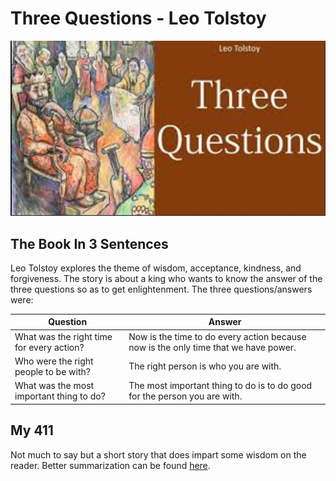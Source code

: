 # Three Questions - Leo Tolstoy

![ThreeQuestions](Images/ThreeQuestions.jpg)

## The Book In 3 Sentences

Leo Tolstoy explores the theme of wisdom, acceptance, kindness, and forgiveness. The story is about a king who wants to know the answer of the three questions so as to get enlightenment. The three questions/answers were:

| Question | Answer |
| ---------| --------| 
What was the right time for every action? | Now is the time to do every action because now is the only time that we have power. |
Who were the right people to be with?     |  The right person is who you are with. | 
What was the most important thing to do?  | The most important thing to do is to do good for the person you are with. | 

## My 411

Not much to say but a short story that does impart some wisdom on the reader. Better summarization can be found [here](https://smartenglishnotes.com/2020/10/04/the-three-questions-by-leo-tolstoy-summary-and-questions-and-answers/).